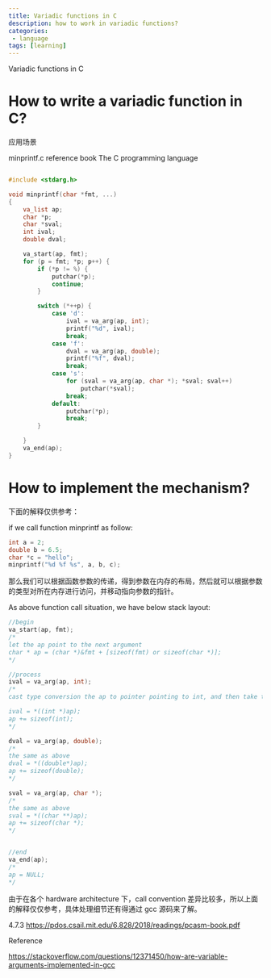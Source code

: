 ```yaml
---
title: Variadic functions in C
description: how to work in variadic functions?
categories:
 - language
tags: [learning]
---
```

Variadic functions in C

# How to write a variadic function in C?
应用场景

minprintf.c reference book The C programming language
```c

#include <stdarg.h>

void minprintf(char *fmt, ...)
{
    va_list ap;
    char *p;
    char *sval;
    int ival;
    double dval;

    va_start(ap, fmt);
    for (p = fmt; *p; p++) {
        if (*p != %) {
            putchar(*p);
            continue;
        }

        switch (*++p) {
            case 'd':
                ival = va_arg(ap, int);
                printf("%d", ival);
                break;
            case 'f':
                dval = va_arg(ap, double);
                printf("%f", dval);
                break;
            case 's':
                for (sval = va_arg(ap, char *); *sval; sval++)
                    putchar(*sval);
                break;
            default:
                putchar(*p);
                break;
        }

    }
    va_end(ap);
}
```


# How to implement the mechanism?
下面的解释仅供参考：

if we call function minprintf as follow:
```c
int a = 2;
double b = 6.5;
char *c = "hello";
minprintf("%d %f %s", a, b, c);
```
那么我们可以根据函数参数的传递，得到参数在内存的布局，然后就可以根据参数的类型对所在内存进行访问，并移动指向参数的指针。

As above function call situation, we have below stack layout:

```c
//begin
va_start(ap, fmt);
/*
let the ap point to the next argument
char * ap = (char *)&fmt + [sizeof(fmt) or sizeof(char *)];
*/

//process
ival = va_arg(ap, int);
/*
cast type conversion the ap to pointer pointing to int, and then take the content as the type, finally move the ap in the size of the type, to point to next argument;

ival = *((int *)ap);
ap += sizeof(int);
*/

dval = va_arg(ap, double);
/*
the same as above
dval = *((double*)ap);
ap += sizeof(double);
*/

sval = va_arg(ap, char *);
/*
the same as above
sval = *((char **)ap);
ap += sizeof(char *);
*/


//end
va_end(ap);
/*
ap = NULL;
*/

```
由于在各个 hardware architecture 下，call convention 差异比较多，所以上面的解释仅仅参考，具体处理细节还有得通过 gcc 源码来了解。

4.7.3
https://pdos.csail.mit.edu/6.828/2018/readings/pcasm-book.pdf


Reference 

https://stackoverflow.com/questions/12371450/how-are-variable-arguments-implemented-in-gcc
